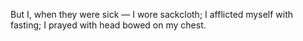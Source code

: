 But I, when they were sick — I wore sackcloth; I afflicted myself with fasting; I prayed with head bowed on my chest.
